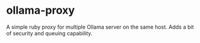 # ollama-proxy
A simple ruby proxy for multiple Ollama server on the same host. Adds a bit of security and queuing capability.
